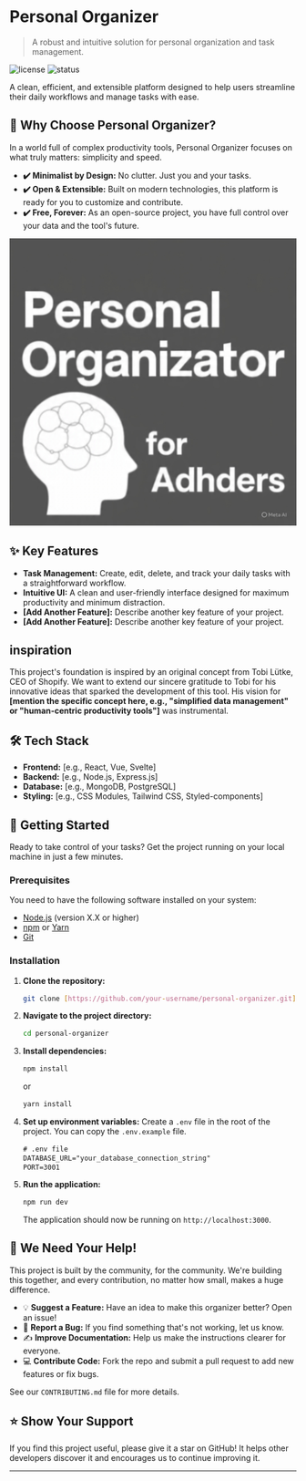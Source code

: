 # Personal Organizer

> A robust and intuitive solution for personal organization and task management.

![license](https://img.shields.io/badge/license-MIT-blue.svg)
![status](https://img.shields.io/badge/status-active-brightgreen.svg)

A clean, efficient, and extensible platform designed to help users streamline their daily workflows and manage tasks with ease.

## 🤔 Why Choose Personal Organizer?

In a world full of complex productivity tools, Personal Organizer focuses on what truly matters: simplicity and speed.

* **✔️ Minimalist by Design:** No clutter. Just you and your tasks.
* **✔️ Open & Extensible:** Built on modern technologies, this platform is ready for you to customize and contribute.
* **✔️ Free, Forever:** As an open-source project, you have full control over your data and the tool's future.

![App Screenshot](./logo_software_personal_organizator_for_adhders.jpeg)

## ✨ Key Features

* **Task Management:** Create, edit, delete, and track your daily tasks with a straightforward workflow.
* **Intuitive UI:** A clean and user-friendly interface designed for maximum productivity and minimum distraction.
* **[Add Another Feature]:** Describe another key feature of your project.
* **[Add Another Feature]:** Describe another key feature of your project.

## inspiration

This project's foundation is inspired by an original concept from Tobi Lütke, CEO of Shopify. We want to extend our sincere gratitude to Tobi for his innovative ideas that sparked the development of this tool. His vision for **[mention the specific concept here, e.g., "simplified data management" or "human-centric productivity tools"]** was instrumental.

## 🛠️ Tech Stack

* **Frontend:** [e.g., React, Vue, Svelte]
* **Backend:** [e.g., Node.js, Express.js]
* **Database:** [e.g., MongoDB, PostgreSQL]
* **Styling:** [e.g., CSS Modules, Tailwind CSS, Styled-components]

## 🚀 Getting Started

Ready to take control of your tasks? Get the project running on your local machine in just a few minutes.

### Prerequisites

You need to have the following software installed on your system:
* [Node.js](https://nodejs.org/) (version X.X or higher)
* [npm](https://www.npmjs.com/) or [Yarn](https://yarnpkg.com/)
* [Git](https://git-scm.com/)

### Installation

1.  **Clone the repository:**
    ```bash
    git clone [https://github.com/your-username/personal-organizer.git](https://github.com/your-username/personal-organizer.git)
    ```
2.  **Navigate to the project directory:**
    ```bash
    cd personal-organizer
    ```
3.  **Install dependencies:**
    ```bash
    npm install
    ```
    or
    ```bash
    yarn install
    ```
4.  **Set up environment variables:**
    Create a `.env` file in the root of the project. You can copy the `.env.example` file.
    ```
    # .env file
    DATABASE_URL="your_database_connection_string"
    PORT=3001
    ```

5.  **Run the application:**
    ```bash
    npm run dev
    ```
    The application should now be running on `http://localhost:3000`.

## 🤝 We Need Your Help!

This project is built by the community, for the community. We're building this together, and every contribution, no matter how small, makes a huge difference.

* 💡 **Suggest a Feature:** Have an idea to make this organizer better? Open an issue!
* 🐛 **Report a Bug:** If you find something that's not working, let us know.
* ✍️ **Improve Documentation:** Help us make the instructions clearer for everyone.
* 💻 **Contribute Code:** Fork the repo and submit a pull request to add new features or fix bugs.

See our `CONTRIBUTING.md` file for more details.

## ⭐ Show Your Support

If you find this project useful, please give it a star on GitHub! It helps other developers discover it and encourages us to continue improving it.

---
